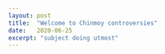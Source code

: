 ```yaml
---
layout: post
title:  "Welcome to Chinmoy controversies"
date:   2020-06-25
excerpt: "subject doing utmost"
---
```

